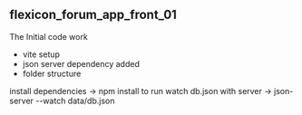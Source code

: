 ## flexicon_forum_app_front_01
The Initial code work 

- vite setup
- json server dependency added
- folder structure 

install dependencies -> npm install
to run watch db.json with server -> json-server --watch data/db.json
